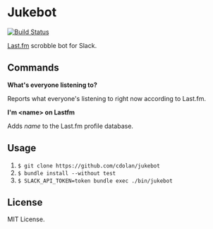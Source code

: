 Jukebot
========
[![Build Status](https://travis-ci.org/cdolan/jukebot.svg?branch=master)](https://travis-ci.org/cdolan/jukebot)

[Last.fm](http://www.last.fm/) scrobble bot for Slack.

Commands
--------

**What's everyone listening to?**

Reports what everyone's listening to right now according to Last.fm.

**I'm \<name\> on Lastfm**

Adds _name_ to the Last.fm profile database.

Usage
------

1. `$ git clone https://github.com/cdolan/jukebot`
2. `$ bundle install --without test`
3. `$ SLACK_API_TOKEN=token bundle exec ./bin/jukebot`

License
-------

MIT License.
